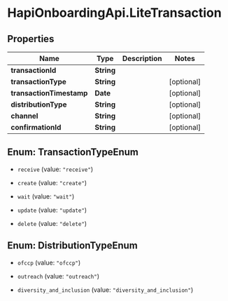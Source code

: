 # HapiOnboardingApi.LiteTransaction

## Properties

Name | Type | Description | Notes
------------ | ------------- | ------------- | -------------
**transactionId** | **String** |  | 
**transactionType** | **String** |  | [optional] 
**transactionTimestamp** | **Date** |  | [optional] 
**distributionType** | **String** |  | [optional] 
**channel** | **String** |  | [optional] 
**confirmationId** | **String** |  | [optional] 



## Enum: TransactionTypeEnum


* `receive` (value: `"receive"`)

* `create` (value: `"create"`)

* `wait` (value: `"wait"`)

* `update` (value: `"update"`)

* `delete` (value: `"delete"`)





## Enum: DistributionTypeEnum


* `ofccp` (value: `"ofccp"`)

* `outreach` (value: `"outreach"`)

* `diversity_and_inclusion` (value: `"diversity_and_inclusion"`)




